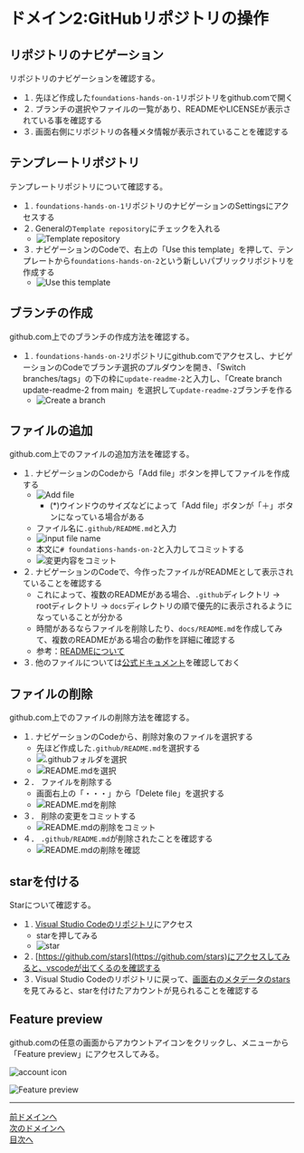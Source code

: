 # ドメイン2:GitHubリポジトリの操作

## リポジトリのナビゲーション

リポジトリのナビゲーションを確認する。

- １. 先ほど作成した`foundations-hands-on-1`リポジトリをgithub.comで開く
- ２. ブランチの選択やファイルの一覧があり、READMEやLICENSEが表示されている事を確認する
- ３. 画面右側にリポジトリの各種メタ情報が表示されていることを確認する

## テンプレートリポジトリ

テンプレートリポジトリについて確認する。

- １. `foundations-hands-on-1`リポジトリのナビゲーションのSettingsにアクセスする
- ２. Generalの`Template repository`にチェックを入れる
  - ![Template repository](../image/image2-1.png)
- ３. ナビゲーションのCodeで、右上の「Use this template」を押して、テンプレートから`foundations-hands-on-2`という新しいパブリックリポジトリを作成する
  - ![Use this template](../image/image2-2.png)

## ブランチの作成

github.com上でのブランチの作成方法を確認する。

- １. `foundations-hands-on-2`リポジトリにgithub.comでアクセスし、ナビゲーションのCodeでブランチ選択のプルダウンを開き、「Switch branches/tags」の下の枠に`update-readme-2`と入力し、「Create branch update-readme-2 from main」を選択して`update-readme-2`ブランチを作る
  - ![Create a branch](../image/image2-3.png)

## ファイルの追加

github.com上でのファイルの追加方法を確認する。

- １. ナビゲーションのCodeから「Add file」ボタンを押してファイルを作成する
  - ![Add file](../image/image2-4.png)
    - (*)ウインドウのサイズなどによって「Add file」ボタンが「＋」ボタンになっている場合がある
  - ファイル名に`.github/README.md`と入力
  - ![input file name](../image/image2-5.png)
  - 本文に`# foundations-hands-on-2`と入力してコミットする
  - ![変更内容をコミット](../image/image2-9.png)
- ２. ナビゲーションのCodeで、今作ったファイルがREADMEとして表示されていることを確認する
  - これによって、複数のREADMEがある場合、`.github`ディレクトリ -> rootディレクトリ -> `docs`ディレクトリの順で優先的に表示されるようになっていることが分かる
  - 時間があるならファイルを削除したり、`docs/README.md`を作成してみて、複数のREADMEがある場合の動作を詳細に確認する
  - 参考：[READMEについて](https://docs.github.com/ja/repositories/managing-your-repositorys-settings-and-features/customizing-your-repository/about-readmes)
- ３. 他のファイルについては[公式ドキュメント](https://docs.github.com/ja/enterprise-cloud@latest/repositories/managing-your-repositorys-settings-and-features/customizing-your-repository)を確認しておく

## ファイルの削除

github.com上でのファイルの削除方法を確認する。

- １. ナビゲーションのCodeから、削除対象のファイルを選択する
  - 先ほど作成した`.github/README.md`を選択する
  - ![.githubフォルダを選択](../image/image2-10.png)
  - ![README.mdを選択](../image/image2-11.png)
- ２． ファイルを削除する
  - 画面右上の「・・・」から「Delete file」を選択する
  - ![README.mdを削除](../image/image2-13.png)
- ３． 削除の変更をコミットする
  - ![README.mdの削除をコミット](../image/image2-14.png)
- ４． `.github/README.md`が削除されたことを確認する
  - ![README.mdの削除を確認](../image/image2-15.png)

## starを付ける

Starについて確認する。

- １. [Visual Studio Codeのリポジトリ](https://github.com/microsoft/vscode)にアクセス
  - starを押してみる
  - ![star](../image/image2-6.png)
- ２. [https://github.com/stars](https://github.com/stars)にアクセスしてみると、vscodeが出てくるのを確認する
- ３. Visual Studio Codeのリポジトリに戻って、[画面右のメタデータのstars](https://github.com/microsoft/vscode/stargazers)を見てみると、starを付けたアカウントが見られることを確認する

## Feature preview

github.comの任意の画面からアカウントアイコンをクリックし、メニューから「Feature preview」にアクセスしてみる。

![account icon](../image/image2-7.png)

![Feature preview](../image/image2-8.png)

---
[前ドメインへ](../domain1/README.md)  
[次のドメインへ](../domain3/README.md)  
[目次へ](../README.md)
